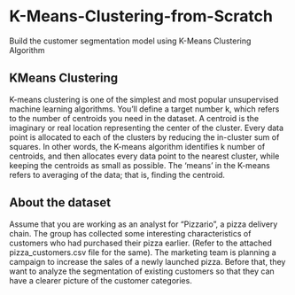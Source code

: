 # K-Means-Clustering-from-Scratch
Build the customer segmentation model using K-Means Clustering Algorithm

## KMeans Clustering

K-means clustering is one of the simplest and most popular unsupervised machine learning algorithms. You’ll define a target number k, which refers to the number of centroids you need in the dataset. A centroid is the imaginary or real location representing the center of the cluster. Every data point is allocated to each of the clusters by reducing the in-cluster sum of squares. In other words, the K-means algorithm identifies k number of centroids, and then allocates every data point to the nearest cluster, while keeping the centroids as small as possible. The ‘means’ in the K-means refers to averaging of the data; that is, finding the centroid.

## About the dataset

Assume that you are working as an analyst for “Pizzario”, a pizza delivery chain. The group has collected some interesting characteristics of customers who had purchased their pizza earlier. (Refer to the attached pizza_customers.csv file for the same). The marketing team is planning a campaign to increase the sales of a newly launched pizza. Before that, they want to analyze the segmentation of existing customers so that they can have a clearer picture of the customer categories.

